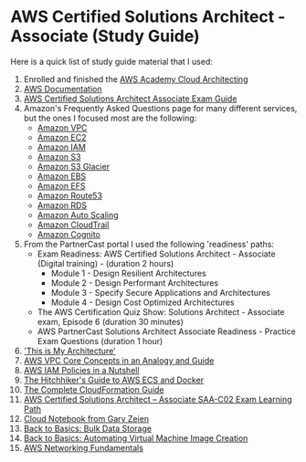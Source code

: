 # AWS Certified Solutions Architect - Associate (Study Guide)

Here is a quick list of study guide material that I used:

1. Enrolled and finished the [AWS Academy Cloud Architecting](https://aws.amazon.com/training/awsacademy/)
2. [AWS Documentation](https://docs.aws.amazon.com/)
3. [AWS Certified Solutions Architect Associate Exam Guide](https://d1.awsstatic.com/training-and-certification/docs-sa-assoc/AWS-Certified-Solutions-Architect-Associate_Exam-Guide.pdf)
4. Amazon's Frequently Asked Questions page for many different services, but the ones I focused most are the following:
   - [Amazon VPC](https://aws.amazon.com/vpc/faqs/)
   - [Amazon EC2](https://aws.amazon.com/ec2/faqs/)
   - [Amazon IAM](https://aws.amazon.com/iam/faqs/)
   - [Amazon S3](https://aws.amazon.com/s3/faqs/)
   - [Amazon S3 Glacier](https://aws.amazon.com/glacier/faqs/)
   - [Amazon EBS](https://aws.amazon.com/ebs/faqs/)
   - [Amazon EFS](https://aws.amazon.com/efs/faq/)
   - [Amazon Route53](https://aws.amazon.com/route53/faqs/)
   - [Amazon RDS](https://aws.amazon.com/rds/faqs/)
   - [Amazon Auto Scaling](https://aws.amazon.com/autoscaling/faqs/)
   - [Amazon CloudTrail](https://aws.amazon.com/cloudtrail/faqs/)
   - [Amazon Cognito](https://aws.amazon.com/cognito/faqs/)
5. From the PartnerCast portal I used the following 'readiness' paths:
   - Exam Readiness: AWS Certified Solutions Architect - Associate (Digital training) - (duration 2 hours)
	   - Module 1 - Design Resilient Architectures
	   - Module 2 - Design Performant Architectures
	   - Module 3 - Specify Secure Applications and Architectures
	   - Module 4 - Design Cost Optimized Architectures
   - The AWS Certification Quiz Show: Solutions Architect - Associate exam, Episode 6 (duration 30 minutes)
   - AWS PartnerCast Solutions Architect Associate Readiness - Practice Exam Questions (duration 1 hour)
6. ['This is My Architecture'](https://aws.amazon.com/architecture/this-is-my-architecture/?tma.sort-by=item.additionalFields.airDate&tma.sort-order=desc&awsf.category=categories%23databases%7Ccategories%23compute%7Ccategories%23storage&awsf.use-case=*all&awsf.industry=*all&awsf.language=*all&awsf.show=*all&awsf.format=*all)
7. [AWS VPC Core Concepts in an Analogy and Guide](https://start.jcolemorrison.com/aws-vpc-core-concepts-analogy-guide/)
8. [AWS IAM Policies in a Nutshell](https://start.jcolemorrison.com/aws-iam-policies-in-a-nutshell/)
9. [The Hitchhiker's Guide to AWS ECS and Docker](https://start.jcolemorrison.com/the-hitchhikers-guide-to-aws-ecs-and-docker/)
10. [The Complete CloudFormation Guide](https://start.jcolemorrison.com/the-complete-cloudformation-guide/)
11. [AWS Certified Solutions Architect – Associate SAA-C02 Exam Learning Path](https://jayendrapatil.com/aws-certified-solutions-architect-associate-saa-c02-exam-learning-path/)
12. [Cloud Notebook from Gary Zeien](https://gzeien.github.io/cloud-notebook/)
13. [Back to Basics: Bulk Data Storage](https://www.youtube.com/watch?v=hfqS3NPIApg)
14. [Back to Basics: Automating Virtual Machine Image Creation](https://www.youtube.com/watch?v=33di_iJ3b7w)
15. [AWS Networking Fundamentals](https://www.youtube.com/watch?v=hiKPPy584Mg)
